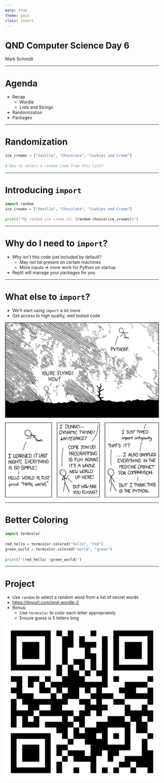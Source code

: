 ```yaml
---
marp: true
theme: gaia
class: invert
---
```


# QND Computer Science Day 6
Mark Schmidt

--- 

# Agenda

- Recap
  - Wordle
  - Lists and Strings
- Randomization
- Packages
---

# Randomization

```python
ice_creams = ["Vanilla", "Chocolate", "Cookies and Cream"]

# How to select a random item from this list?
```

<!-- -->
<!-- If I have a way to generate a random number, I could use it as a list index? -->

<!-- But how to get a random number? -->

---

# Introducing `import` 

```python
import random 
ice_creams = ["Vanilla", "Chocolate", "Cookies and Cream"]

print(f"My random ice cream is: {random.choice(ice_creams)}")
```

<!-- -->
<!-- Generally, put imports at the top of your file before any of your code -->

<!-- Show more complex example with checking a million generations -->
--- 

# Why do I need to `import`?

- Why isn't this code just included by default?
    - May not be present on certain machines
    - More inputs => more work for Python on startup
- Replit will manage your packages for you

---

# What else to `import`?

- We'll start using `import` a lot more
- Get access to high quality, well tested code

![bg right w:500](../assets/import.png)

---
# Better Coloring

```python
import termcolor 

red_hello = termcolor.colored("hello", "red")
green_world = termcolor.colored("world", "green")

print(f"{red_hello} {green_world}")

```

<!-- -->
<!-- Note that we can accomplish the same import with import termcolor -->

---
# Project

- Use `random` to select a random word from a list of secret words
- https://tinyurl.com/qnd-wordle-2
- Bonus:
    - Use `termcolor` to color each letter appropriately
    - Ensure guess is 5 letters long

![bg right w:500](../assets/wordle-2.png)